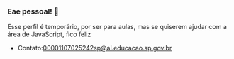 ### Eae pessoal! 👋

Esse perfil é temporário, por ser para aulas, mas se quiserem ajudar com a área de JavaScript, fico feliz

- Contato:00001107025242sp@al.educacao.sp.gov.br

<!--
**els-bry/els-bry** is a ✨ _special_ ✨ repository because its `README.md` (this file) appears on your GitHub profile.

Here are some ideas to get you started:

- 🔭 I’m currently working on ...
- 🌱 I’m currently learning ...
- 👯 I’m looking to collaborate on ...
- 🤔 I’m looking for help with ...
- 💬 Ask me about ...
- 📫 How to reach me: ...
- 😄 Pronouns: ...
- ⚡ Fun fact: ...
-->
